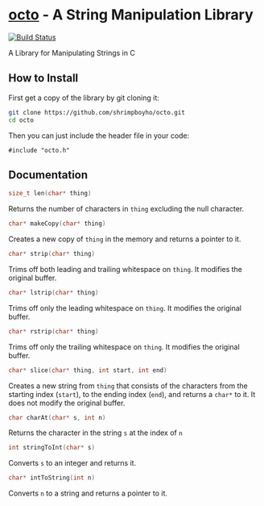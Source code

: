 [octo]() - A String Manipulation Library
========================================
[![Build Status](https://travis-ci.org/shrimpboyho/octo.png)](https://travis-ci.org/shrimpboyho/octo)

A Library for Manipulating Strings in C

How to Install
--------------

First get a copy of the library by git cloning it:

```bash
git clone https://github.com/shrimpboyho/octo.git
cd octo
```

Then you can just include the header file in your code:

```
#include "octo.h"
```

Documentation
-------------

```c
size_t len(char* thing)
```
	
Returns the number of characters in ```thing``` excluding the null character.

```c
char* makeCopy(char* thing)
```
	
Creates a new copy of ```thing``` in the memory and returns a pointer to it.

```c
char* strip(char* thing)
```
	
Trims off both leading and trailing whitespace on ```thing```. It modifies the original buffer.

```c
char* lstrip(char* thing)
```
	
Trims off only the leading whitespace on ```thing```. It modifies the original buffer.

```c
char* rstrip(char* thing)
```
	
Trims off only the trailing whitespace on ```thing```. It modifies the original buffer.

```c
char* slice(char* thing, int start, int end)
```
	
Creates a new string from ```thing``` that consists of the characters from the starting index (```start```), to the ending index (```end```), and returns a ```char*``` to it. It does not modify the original buffer.

```c
char charAt(char* s, int n)
```

Returns the character in the string ```s``` at the index of ```n```

```c
int stringToInt(char* s)
```

Converts ```s``` to an integer and returns it.

```c
char* intToString(int n)
```

Converts ```n``` to a string and returns a pointer to it.
